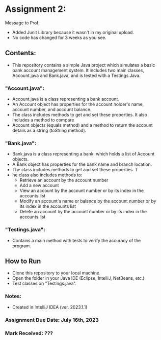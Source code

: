 # Assignment 2: 

Message to Prof: 
- Added Junit Library because it wasn't in my original upload.
- No code has changed for 3 weeks as you see.

## Contents: 
- This repository contains a simple Java project which simulates a basic bank account management system. It includes two main classes, Account.java and Bank.java, and is tested with a Testings.Java.

### "Account.java":
- Account.java is a class representing a bank account.
- An Account object has properties for the account holder's name, account number, and account balance.
- The class includes methods to get and set these properties. It also includes a method to compare
- Account objects (equals method) and a method to return the account details as a string (toString method).

### "Bank.java":
- Bank.java is a class representing a bank, which holds a list of Account objects.
- A Bank object has properties for the bank name and branch location.
- The class includes methods to get and set these properties. T
- he class also includes methods to:
  - Retrieve an account by the account number
  - Add a new account
  - View an account by the account number or by its index in the accounts list
  - Modify an account's name or balance by the account number or by its index in the accounts list
  - Delete an account by the account number or by its index in the accounts list

### "Testings.java":
- Contains a main method with tests to verify the accuracy of the program.

## How to Run
- Clone this repository to your local machine.
- Open the folder in your Java IDE (Eclipse, IntelliJ, NetBeans, etc.).
- Test classes on "Testings.java".

### Notes: 
- Created in IntelliJ IDEA (ver. 2023.1.1)

### Assignment Due Date: July 16th, 2023
### Mark Received: ???
